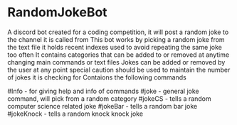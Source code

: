 # RandomJokeBot
A discord bot created for a coding competition, it will post a random joke to the channel it is called from
This bot works by picking a random joke from the text file
it holds recent indexes used to avoid repeating the same joke too often
It contains categories that can be added to or removed at anytime changing main commands or text files
Jokes can be added or removed by the user at any point
  special caution should be used to maintain the number of jokes it is checking for
Contaions the following commands

  #Info - for giving help and info of commands
  #joke - general joke command, will pick from a random category
  #jokeCS - tells a random computer science related joke
  #jokeBar - tells a random bar joke
  #jokeKnock - tells a random knock knock joke
  
